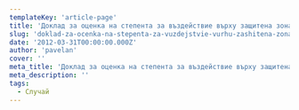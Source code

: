 ```yaml
---
templateKey: 'article-page'
title: 'Доклад за оценка на степента за въздействие върху защитена зона "Камчийски пясъци" от плана за строителство в землището на община Бяла'
slug: 'doklad-za-ocenka-na-stepenta-za-vuzdejstvie-vurhu-zashitena-zona-kamchijski-pyasuci-ot-plana-za-stroitelstvo-v-zemlisheto-na-obshina-byala'
date: '2012-03-31T00:00:00.000Z'
author: 'pavelan'
cover: ''
meta_title: 'Доклад за оценка на степента за въздействие върху защитена зона "Камчийски пясъци" от плана за строителство в землището на община Бяла'
meta_description: ''
tags:
  - Случай
---
```

